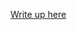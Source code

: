 [Write up here](https://anoddandanend.com/posts/2025/draft-reports-ccc/#defenders-of-the-polyverse-(october-4%2C-2025---day-1))
